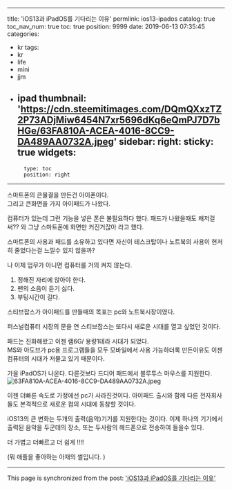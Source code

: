 
---
title: 'iOS13과 iPadOS를  기다리는 이유'
permlink: ios13-ipados
catalog: true
toc_nav_num: true
toc: true
position: 9999
date: 2019-06-13 07:35:45
categories:
- kr
tags:
- kr
- life
- mini
- jjm
- ipad
thumbnail: 'https://cdn.steemitimages.com/DQmQXxzTZ2P73ADjMiw6454N7xr5696dKq6eQmPJ7D7bHGe/63FA810A-ACEA-4016-8CC9-DA489AA0732A.jpeg'
sidebar:
    right:
        sticky: true
widgets:
    -
        type: toc
        position: right
---


스마트폰의 큰물결을 만든건 아이폰이다.  
그리고 큰화면을 가지 아이패드가 나왔다.  

컴퓨터가 있는데 그런 기능을 넣은 폰은 불필요하다 했다. 
패드가 나왔을때도 왜저걸써?? 와 그냥 스마트폰에 화면만 커진거잖아 라고 했다.  

스마트폰의 사용과 패드를 소유하고 있다면 자신이 테스크탑이나 노트북의 사용이 현저히 줄었다는걸 느낄수 있지 않을까? 

나 이제 업무가 아니면 컴퓨터를 거의 켜지 않는다.  

1. 정해진 자리에 앉아야 한다. 
2. 팬의 소음이 듣기 싫다. 
3. 부팅시간이 길다.  

스티브잡스가 아이패드를 만들때의 목표는 pc와 노트북시장이였다. 

퍼스널컴퓨터 시장의 문을 연 스티브잡스는 또다시 새로운 시대를 열고 싶었던 것이다. 

패드는 진화해왔고 이젠 램6G/ 용량1테라 시대가 되었다.  
MS와 아도브가  pc용 프로그램들을 모두 모바일에서 사용 가능하더록 만든이유도 이젠 컴퓨터의 시대가 저물고 있기 때문이다.  

가을  iPadOS가 나온다.  다른것보다 드디어 패드에서 블루투스 마우스를 지원한다.  
![63FA810A-ACEA-4016-8CC9-DA489AA0732A.jpeg](https://cdn.steemitimages.com/DQmQXxzTZ2P73ADjMiw6454N7xr5696dKq6eQmPJ7D7bHGe/63FA810A-ACEA-4016-8CC9-DA489AA0732A.jpeg)

이젠 더빠른 속도로 가정에선 pc가 사라진것이다. 아이패드 출시와 함께 다른 전자회사들도 본격적으로 새로운 컴의 시대에 동참할 것이다. 

iOS13의 큰 변화는 두개의 출력(음악)기기를 지원한다는 것이다. 
이제 하나의 기기에서 출력된 음악을 두군데의 장소, 또는 두사람의 헤드폰으로 전송하여 들을수 있다. 

더 가볍고 더빠르고 더 쉽게 !!!!

(뭐 애플을 좋아하는 아재의 썰입니다. )

- - -

This page is synchronized from the post: ['iOS13과 iPadOS를  기다리는 이유'](https://steemit.com/@kingbit/ios13-ipados)

